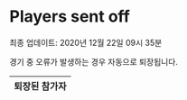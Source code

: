 # Players sent off
최종 업데이트: 2020년 12월 22일 09시 35분


경기 중 오류가 발생하는 경우 자동으로 퇴장됩니다.


| 퇴장된 참가자 |
|:---:|